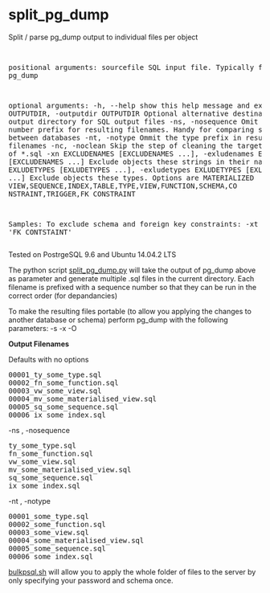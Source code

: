 # split_pg_dump
Split / parse pg_dump output to individual files per object
<p>
<pre>

positional arguments:
  sourcefile            SQL input file. Typically from pg_dump

optional arguments:
  -h, --help            show this help message and exit
  -of OUTPUTDIR, -outputdir OUTPUTDIR
                        Optional alternative destination / output directory
                        for SQL output files
  -ns, -nosequence      Omit the sequence number prefix for resulting
                        filenames. Handy for comparing schemas between
                        databases
  -nt, -notype          Ommit the type prefix in resulting filenames
  -nc, -noclean         Skip the step of cleaning the target directory of
                        *.sql
  -xn EXCLUDENAMES [EXCLUDENAMES ...], -exludenames EXCLUDENAMES [EXCLUDENAMES ...]
                        Exclude objects these strings in their names
  -xt EXLUDETYPES [EXLUDETYPES ...], -exludetypes EXLUDETYPES [EXLUDETYPES ...]
                        Exclude objects these types. Options are MATERIALIZED
                        VIEW,SEQUENCE,INDEX,TABLE,TYPE,VIEW,FUNCTION,SCHEMA,CO
                        NSTRAINT,TRIGGER,FK CONSTRAINT

Samples: To exclude schema and foreign key constraints: -xt 'SCHEMA' 'FK CONTSTAINT'
</pre>
<p>
Tested on PostrgeSQL 9.6 and Ubuntu 14.04.2 LTS
<p>
The python script <a href="https://github.com/ajgreyling/split_pg_dump/blob/master/split_pg_dump.py">split_pg_dump.py</a> will take the output of pg_dump above as parameter and generate multiple .sql files in the current directory. Each filename is prefixed with a sequence number so that they can be run in the correct order (for depandancies)
<p>
To make the resulting files portable (to allow you applying the changes to another database or schema) perform pg_dump with the following parameters: -s -x -O
<p>
<b>Output Filenames</b>
<p>
Defaults with no options
<pre>
00001_ty_some_type.sql
00002_fn_some_function.sql
00003_vw_some_view.sql
00004_mv_some_materialised_view.sql
00005_sq_some_sequence.sql
00006_ix_some_index.sql
</pre>
<p>
-ns , -nosequence
<pre>
ty_some_type.sql
fn_some_function.sql
vw_some_view.sql
mv_some_materialised_view.sql
sq_some_sequence.sql
ix_some_index.sql
</pre>
<p>
-nt , -notype
<pre>
00001_some_type.sql
00002_some_function.sql
00003_some_view.sql
00004_some_materialised_view.sql
00005_some_sequence.sql
00006_some_index.sql
</pre
<p>
<p>
<a href="https://github.com/ajgreyling/split_pg_dump/blob/master/bulkpsql.sh">bulkpsql.sh</a> will allow you to apply the whole folder of files to the server by only specifying your password and schema once.